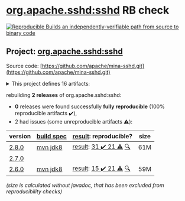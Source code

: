 [org.apache.sshd:sshd](https://search.maven.org/artifact/org.apache.sshd/sshd/) RB check
=======

[![Reproducible Builds](https://reproducible-builds.org/images/logos/rb.svg) an independently-verifiable path from source to binary code](https://reproducible-builds.org/)

## Project: [org.apache.sshd:sshd](https://search.maven.org/artifact/org.apache.sshd/sshd/)

Source code: [https://github.com/apache/mina-sshd.git](https://github.com/apache/mina-sshd.git)

<details><summary>This project defines 16 artifacts:</summary>

* [org.apache.sshd:apache-sshd](https://search.maven.org/artifact/org.apache.sshd/apache-sshd/)
* [org.apache.sshd:sshd](https://search.maven.org/artifact/org.apache.sshd/sshd/)
* [org.apache.sshd:sshd-cli](https://search.maven.org/artifact/org.apache.sshd/sshd-cli/)
* [org.apache.sshd:sshd-common](https://search.maven.org/artifact/org.apache.sshd/sshd-common/)
* [org.apache.sshd:sshd-contrib](https://search.maven.org/artifact/org.apache.sshd/sshd-contrib/)
* [org.apache.sshd:sshd-core](https://search.maven.org/artifact/org.apache.sshd/sshd-core/)
* [org.apache.sshd:sshd-git](https://search.maven.org/artifact/org.apache.sshd/sshd-git/)
* [org.apache.sshd:sshd-ldap](https://search.maven.org/artifact/org.apache.sshd/sshd-ldap/)
* [org.apache.sshd:sshd-mina](https://search.maven.org/artifact/org.apache.sshd/sshd-mina/)
* [org.apache.sshd:sshd-netty](https://search.maven.org/artifact/org.apache.sshd/sshd-netty/)
* [org.apache.sshd:sshd-openpgp](https://search.maven.org/artifact/org.apache.sshd/sshd-openpgp/)
* [org.apache.sshd:sshd-osgi](https://search.maven.org/artifact/org.apache.sshd/sshd-osgi/)
* [org.apache.sshd:sshd-putty](https://search.maven.org/artifact/org.apache.sshd/sshd-putty/)
* [org.apache.sshd:sshd-scp](https://search.maven.org/artifact/org.apache.sshd/sshd-scp/)
* [org.apache.sshd:sshd-sftp](https://search.maven.org/artifact/org.apache.sshd/sshd-sftp/)
* [org.apache.sshd:sshd-spring-sftp](https://search.maven.org/artifact/org.apache.sshd/sshd-spring-sftp/)
</details>

rebuilding **2 releases** of org.apache.sshd:sshd:
- **0** releases were found successfully **fully reproducible** (100% reproducible artifacts :heavy_check_mark:),
- 2 had issues (some unreproducible artifacts :warning:):

| version | [build spec](/BUILDSPEC.md) | [result](https://reproducible-builds.org/docs/jvm/): reproducible? | size |
| -- | --------- | ------ | -- |
| [2.8.0](https://search.maven.org/artifact/org.apache.sshd/sshd/2.8.0/pom) | [mvn jdk8](sshd-2.8.0.buildspec) | [result](sshd-2.8.0.buildinfo): [31 :heavy_check_mark:  21 :warning:](sshd-2.8.0.buildcompare) [:mag:](sshd-2.8.0.diffoscope) | 61M |
| [2.7.0](https://search.maven.org/artifact/org.apache.sshd/sshd/2.7.0/pom) | | | |
| [2.6.0](https://search.maven.org/artifact/org.apache.sshd/sshd/2.6.0/pom) | [mvn jdk8](sshd-2.6.0.buildspec) | [result](sshd-2.6.0.buildinfo): [15 :heavy_check_mark:  21 :warning:](sshd-2.6.0.buildcompare) [:mag:](sshd-2.6.0.diffoscope) | 59M |

<i>(size is calculated without javadoc, that has been excluded from reproducibility checks)</i>

